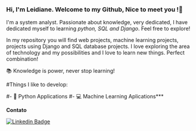 ### Hi, I'm Leidiane. Welcome to my Github, Nice to meet you !👋

I'm a system analyst. Passionate about knowledge, very dedicated, I have dedicated myself to learning *python, SQL and Django*. Feel free to explore!

In my repository you will find web projects, machine learning projects, projects using Django and SQL database projects. I love exploring the area of technology and my possibilities and I love to learn new things. Perfect combination!

:books: Knowledge is power, never stop learning!

#Things I like to develop:

#- :snake: Python Applications
#- :computer: Machine Learning Aplications***

**Contato**

[![Linkedin Badge](https://img.shields.io/badge/linkedin-blue)](https://www.linkedin.com/in/leidianeteixeira/)

